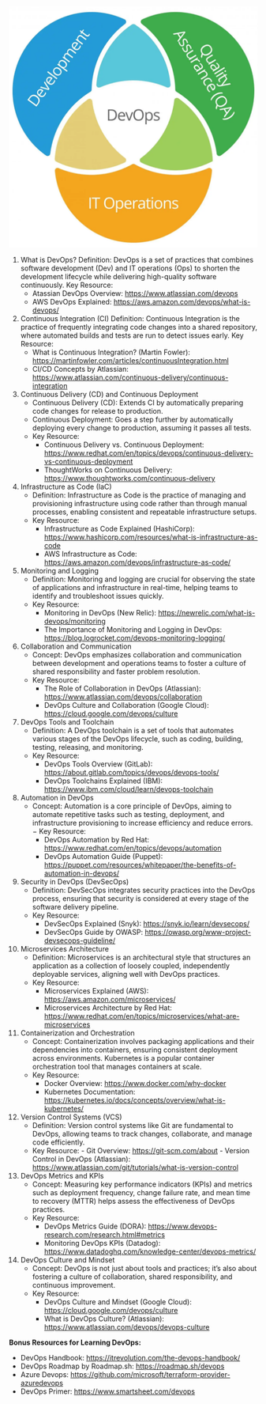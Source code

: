 ![image](IC-DevOps-Venn-Diagram.png)
1. What is DevOps?
Definition: DevOps is a set of practices that combines software development (Dev) and IT operations (Ops) to shorten the development lifecycle while delivering high-quality software continuously.
Key Resource:
   - Atassian DevOps Overview: https://www.atlassian.com/devops
   - AWS DevOps Explained: https://aws.amazon.com/devops/what-is-devops/
2. Continuous Integration (CI)
Definition: Continuous Integration is the practice of frequently integrating code changes into a shared repository, where automated builds and tests are run to detect issues early.
Key Resource:
	- What is Continuous Integration? (Martin Fowler): https://martinfowler.com/articles/continuousIntegration.html
	- CI/CD Concepts by Atlassian: https://www.atlassian.com/continuous-delivery/continuous-integration
3. Continuous Delivery (CD) and Continuous Deployment
	- Continuous Delivery (CD): Extends CI by automatically preparing code changes for release to production.
	- Continuous Deployment: Goes a step further by automatically deploying every change to production, assuming it passes all tests.
   - Key Resource:
       - Continuous Delivery vs. Continuous Deployment: https://www.redhat.com/en/topics/devops/continuous-delivery-vs-continuous-deployment
       - ThoughtWorks on Continuous Delivery: https://www.thoughtworks.com/continuous-delivery
4. Infrastructure as Code (IaC)
   - Definition: Infrastructure as Code is the practice of managing and provisioning infrastructure using code rather than through manual processes, enabling consistent and repeatable infrastructure setups.
   - Key Resource:
       - Infrastructure as Code Explained (HashiCorp): https://www.hashicorp.com/resources/what-is-infrastructure-as-code
       - AWS Infrastructure as Code: https://aws.amazon.com/devops/infrastructure-as-code/
5. Monitoring and Logging
   - Definition: Monitoring and logging are crucial for observing the state of applications and infrastructure in real-time, helping teams to identify and troubleshoot issues quickly.
   - Key Resource:
       - Monitoring in DevOps (New Relic): https://newrelic.com/what-is-devops/monitoring
       - The Importance of Monitoring and Logging in DevOps: https://blog.logrocket.com/devops-monitoring-logging/
6. Collaboration and Communication
   - Concept: DevOps emphasizes collaboration and communication between development and operations teams to foster a culture of shared responsibility and faster problem resolution.
   - Key Resource:
       - The Role of Collaboration in DevOps (Atlassian): https://www.atlassian.com/devops/collaboration
       - DevOps Culture and Collaboration (Google Cloud): https://cloud.google.com/devops/culture
7. DevOps Tools and Toolchain
   - Definition: A DevOps toolchain is a set of tools that automates various stages of the DevOps lifecycle, such as coding, building, testing, releasing, and monitoring.
   - Key Resource:
       - DevOps Tools Overview (GitLab): https://about.gitlab.com/topics/devops/devops-tools/
       - DevOps Toolchains Explained (IBM): https://www.ibm.com/cloud/learn/devops-toolchain
8. Automation in DevOps
   - Concept: Automation is a core principle of DevOps, aiming to automate repetitive tasks such as testing, deployment, and infrastructure provisioning to increase efficiency and reduce errors.
   − Key Resource:
       - DevOps Automation by Red Hat: https://www.redhat.com/en/topics/devops/automation
       - DevOps Automation Guide (Puppet): https://puppet.com/resources/whitepaper/the-benefits-of-automation-in-devops/
9. Security in DevOps (DevSecOps)
   - Definition: DevSecOps integrates security practices into the DevOps process, ensuring that security is considered at every stage of the software delivery pipeline.
   - Key Resource:
       - DevSecOps Explained (Snyk): https://snyk.io/learn/devsecops/
       - DevSecOps Guide by OWASP: https://owasp.org/www-project-devsecops-guideline/
10. Microservices Architecture
    - Definition: Microservices is an architectural style that structures an application as a collection of loosely coupled, independently deployable services, aligning well with DevOps practices.
    - Key Resource:
        - Microservices Explained (AWS): https://aws.amazon.com/microservices/
        - Microservices Architecture by Red Hat: https://www.redhat.com/en/topics/microservices/what-are-microservices
11. Containerization and Orchestration
    - Concept: Containerization involves packaging applications and their dependencies into containers, ensuring consistent deployment across environments. Kubernetes is a popular container orchestration tool that manages containers at scale.
    - Key Resource:
        - Docker Overview: https://www.docker.com/why-docker
        - Kubernetes Documentation: https://kubernetes.io/docs/concepts/overview/what-is-kubernetes/
12. Version Control Systems (VCS)
    - Definition: Version control systems like Git are fundamental to DevOps, allowing teams to track changes, collaborate, and manage code efficiently.
    - Key Resource:
          - Git Overview: https://git-scm.com/about
          - Version Control in DevOps (Atlassian): https://www.atlassian.com/git/tutorials/what-is-version-control
13. DevOps Metrics and KPIs
    - Concept: Measuring key performance indicators (KPIs) and metrics such as deployment frequency, change failure rate, and mean time to recovery (MTTR) helps assess the effectiveness of DevOps practices.
    - Key Resource:
        - DevOps Metrics Guide (DORA): https://www.devops-research.com/research.html#metrics
        - Monitoring DevOps KPIs (Datadog): https://www.datadoghq.com/knowledge-center/devops-metrics/
14. DevOps Culture and Mindset
    - Concept: DevOps is not just about tools and practices; it’s also about fostering a culture of collaboration, shared responsibility, and continuous improvement.
    - Key Resource:
        - DevOps Culture and Mindset (Google Cloud): https://cloud.google.com/devops/culture
        - What is DevOps Culture? (Atlassian): https://www.atlassian.com/devops/devops-culture
      
**Bonus Resources for Learning DevOps:**
- DevOps Handbook: https://itrevolution.com/the-devops-handbook/
- DevOps Roadmap by Roadmap.sh: https://roadmap.sh/devops
- Azure Devops: https://github.com/microsoft/terraform-provider-azuredevops
- DevOps Primer:  https://www.smartsheet.com/devops
